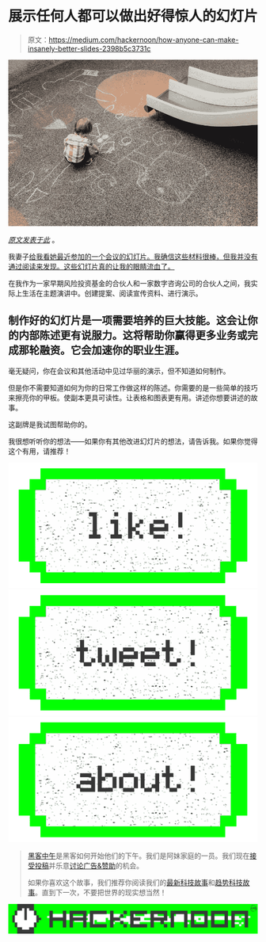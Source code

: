 # 展示任何人都可以做出好得惊人的幻灯片

> 原文：<https://medium.com/hackernoon/how-anyone-can-make-insanely-better-slides-2398b5c3731c>

![](img/745f35e7403962cb7019b4d56f4f3004.png)

[*原文发表于此*](http://www.sean-johnson.com/anyone-can-make-insanely-better-slides/) 。

我妻子[给我看她最近参加的一个会议的幻灯片。我确信这些材料很棒，但我并没有通过阅读来发现。这些幻灯片真的让我的眼睛流血了。](https://hackernoon.com/tagged/showing)

在我作为一家早期风险投资基金的合伙人和一家数字咨询公司的合伙人之间，我实际上生活在主题演讲中。创建提案、阅读宣传资料、进行演示。

## 制作好的幻灯片是一项需要培养的巨大技能。这会让你的内部陈述更有说服力。这将帮助你赢得更多业务或完成那轮融资。它会加速你的职业生涯。

毫无疑问，你在会议和其他活动中见过华丽的演示，但不知道如何制作。

但是你不需要知道如何为你的日常工作做这样的陈述。你需要的是一些简单的技巧来擦亮你的甲板。使副本更具可读性。让表格和图表更有用。讲述你想要讲述的故事。

这副牌是我试图帮助你的。

我很想听听你的想法——如果你有其他改进幻灯片的想法，请告诉我。如果你觉得这个有用，请推荐！

[![](img/50ef4044ecd4e250b5d50f368b775d38.png)](http://bit.ly/HackernoonFB)[![](img/979d9a46439d5aebbdcdca574e21dc81.png)](https://goo.gl/k7XYbx)[![](img/2930ba6bd2c12218fdbbf7e02c8746ff.png)](https://goo.gl/4ofytp)

> [黑客中午](http://bit.ly/Hackernoon)是黑客如何开始他们的下午。我们是阿妹家庭的一员。我们现在[接受投稿](http://bit.ly/hackernoonsubmission)并乐意[讨论广告&赞助](mailto:partners@amipublications.com)的机会。
> 
> 如果你喜欢这个故事，我们推荐你阅读我们的[最新科技故事](http://bit.ly/hackernoonlatestt)和[趋势科技故事](https://hackernoon.com/trending)。直到下一次，不要把世界的现实想当然！

![](img/be0ca55ba73a573dce11effb2ee80d56.png)